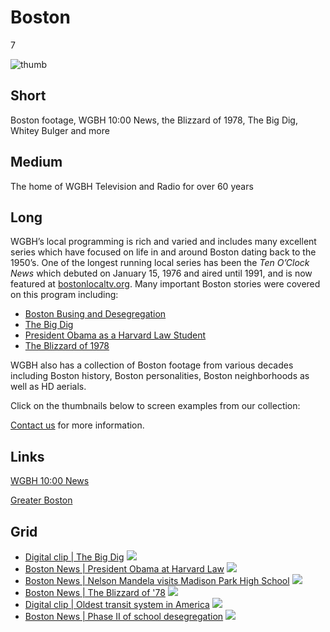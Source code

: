 # Boston

7

![thumb](https://s3.amazonaws.com/wgbhstocksales.org/content/collections/boston/Boston_collection_348x196.png)

## Short

Boston footage, WGBH 10:00 News, the Blizzard of 1978,
The Big Dig, Whitey Bulger and more

## Medium

The home of WGBH Television and Radio for over 60 years

## Long

WGBH’s local programming is rich and varied and includes many excellent series
which have focused on life in and around Boston dating back to the 1950’s. One
of the longest running local series has been the *Ten O’Clock News* which debuted
on January 15, 1976 and aired until 1991, and is now featured at [bostonlocaltv.org](http://bostonlocaltv.org/wgbh).
Many important Boston stories were covered on this program including:

- [Boston Busing and Desegregation](http://bostonlocaltv.org/catalog?q=school+busing&f[collection_s][]=Ten+O%27Clock+News)
- [The Big Dig](http://bostonlocaltv.org/catalog?q=central+artery&f[collection_s][]=Ten+O%27Clock+News)
- [President Obama as a Harvard Law Student](http://bostonlocaltv.org/catalog?q=obama&f[collection_s][]=Ten+O%27Clock+News)
- [The Blizzard of 1978](http://bostonlocaltv.org/catalog?q=blizzard+1978&f[collection_s][]=Ten+O%27Clock+News)

WGBH also has a collection of Boston footage from various decades including Boston
history, Boston personalities, Boston neighborhoods as well as HD aerials.

Click on the thumbnails below to screen examples from our collection:

[Contact us](/about/contact_us) for more information.

## Links

[WGBH 10:00 News](http://bostonlocaltv.org/wgbh)

[Greater Boston](https://www.wgbh.org/news/greater-boston)

## Grid
- [Digital clip | The Big Dig](/catalog/GBH00000060001010) ![](https://s3.amazonaws.com/wgbhstocksales.org/content/collections/boston/GBH00000060001010_348x196.png)
- [Boston News | President Obama at Harvard Law](http://bostonlocaltv.org/catalog/V_UDAMVZGA4JEY06N) ![](https://s3.amazonaws.com/wgbhstocksales.org/content/collections/boston/Obama_348x196.png)
- [Boston News | Nelson Mandela visits Madison Park High School](http://bostonlocaltv.org/catalog/V_L5N55ATB6GXSBK6) ![](https://s3.amazonaws.com/wgbhstocksales.org/content/collections/boston/Mandela_348x196.png)
-  [Boston News | The Blizzard of '78](http://bostonlocaltv.org/catalog/V_OUS1BQH8VP7MVMQ) ![](https://s3.amazonaws.com/wgbhstocksales.org/content/collections/boston/blizzard_348x196.png)
- [Digital clip | Oldest transit system in America](/catalog/GBH00020551000034) ![](https://s3.amazonaws.com/wgbhstocksales.org/content/collections/boston/GBH000020551000034-2_348x196.png)
- [Boston News | Phase II of school desegregation](http://bostonlocaltv.org/catalog/V_XUBWXVYL2ZS2NVX) ![](https://s3.amazonaws.com/wgbhstocksales.org/content/collections/boston/charlestownfirstday_348x196.jpg)
